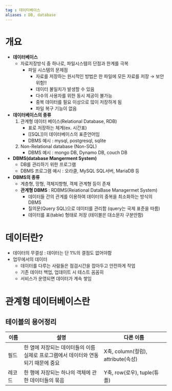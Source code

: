 ```yaml
---
tag : 데이터베이스
aliases : DB, database
---
```


# 개요
-   **데이터베이스** 
	- 자료저장방식 중 하나로, 파일시스템의 단점과 한계를 극복
		- 파일 시스템의 문제점
			- 자료를 저장하는 원시적인 방법은 한 파일에 모든 자료를 저장 → 보안 위험!!
			- 데이터 불일치가 발생할 수 있음 
			- 다수의 사용자를 위한 동시 제공이 불가능
			- 중복 데이터를 필요 이상으로 많이 저장하게 됨
			- 파일 복구 기능이 없음
-   **데이터베이스의 종류**
	1.  관계형 데이터 베이스(Relational Database, RDB)
		- 표로 저장하는 체계(ex. 시간표)
		- [[SQL]]이 데이터베이스의 표준언어임
		- DBMS 예시 : mysql, postgresql, sqlite
	2.  Non-Relational database (Non-SQL)
		- DBMS 예시 : mongo DB, Dynamo DB, couch DB
- **DBMS(database Mangerment System)**
	- DB를 관리하기 위한 프로그램
	- DBMS 프로그램 예시 : 오라클, MySQL SQL서버, MariaDB 등
- **DBMS의 종류**
	- 계층형, 망형, 객체지향형, 객체 관계형 등이 존재
	- **관계형 DBMS** : RDBMS(Reiational DataBase Managermet System)
		- 데이터들 간의 관계를 이용하여 데이터의 중복을 최소화하는 방식의 DBMS
		- 질의문(Query SQL)으로 데이터를 관리함 (query는 국제 표준을 따름)
		- 데이터를 표(table) 형태로 저장 (테이블은 대소문자 구분안함)
# 데이터란?
- 데이터의 무결성 : 데이터는 단 1%의 결점도 없어야함
- 업무에서의 데이터
	- 데이터를 다루는 사람들은 점검시간을 잡아두고 안전하게 작업
	- 기존 데이터 백업, 업데이트 시 테스트 꼼꼼히
	- 서비스가 운영되면 데이터가 계속 쌓임


# 관계형 데이터베이스란
## 테이블의 용어정리
| 이름   | 설명                                                | 다른 이름    |
| ------ | --------------------------------------------------- | --- |
| 필드   | 한 열에 저장되는 데이터들의 이름 <br> 실제로 프로그램에서 데이터와 연동되기 때문에 중요                   | X축, column(컬럼), attribute(속성)    |
| 레코드 | 한 행에 저장되는 하나의 객체에 관한 데이터들의 묶음 | Y축, row(로우), tuple(튜플)    |
